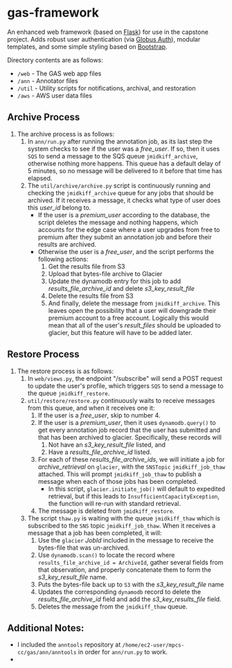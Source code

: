 # gas-framework
An enhanced web framework (based on [Flask](http://flask.pocoo.org/)) for use in the capstone project. Adds robust user authentication (via [Globus Auth](https://docs.globus.org/api/auth)), modular templates, and some simple styling based on [Bootstrap](http://getbootstrap.com/).

Directory contents are as follows:
* `/web` - The GAS web app files
* `/ann` - Annotator files
* `/util` - Utility scripts for notifications, archival, and restoration
* `/aws` - AWS user data files

## Archive Process
1. The archive process is as follows: 
    1. In `ann/run.py` after running the annotation job, as its last step the system checks to see if the user was a _free_user_. If so, then it uses `SQS` to send a message to the SQS queue `jmidkiff_archive`, otherwise nothing more happens. This queue has a default delay of 5 minutes, so no message will be delivered to it before that time has elapsed. 
    2. The `util/archive/archive.py` script is continuously running and checking the `jmidkiff_archive` queue for any jobs that should be archived. If it receives a message, it checks what type of user does this _user_id_ belong to. 
        * If the user is a _premium_user_ according to the database, the script deletes the message and nothing happens, which accounts for the edge case where a user upgrades from free to premium after they submit an annotation job and before their results are archived. 
        * Otherwise the user is a _free_user_, and the script performs the following actions: 
            1. Get the results file from S3
            2. Upload that bytes-file archive to Glacier
            3. Update the dynamodb entry for this job to add _results_file_archive_id_ and delete _s3_key_result_file_
            4. Delete the results file from S3
            5. And finally, delete the message from `jmidkiff_archive`. This leaves open the possibility that a user will downgrade their premium account to a free account. Logically this would mean that all of the user's _result_files_ should be uploaded to glacier, but this feature will have to be added later.

## Restore Process
1. The restore process is as follows: 
    1. In `web/views.py`, the endpoint "/subscribe" will send a POST request to update the user's profile, which triggers `SQS` to send a message to the queue `jmidkiff_restore`. 
    2. `util/restore/restore.py` continuously waits to receive messages from this queue, and when it receives one it: 
        1. If the user is a _free_user_, skip to number 4. 
        2. If the user is a _premium_user_, then it uses `dynamodb.query()` to get every annotation job record that the user has submitted and that has been archived to glacier. Specifically, these records will 
            1. Not have an _s3_key_result_file_ listed, and
            2. Have a _results_file_archive_id_ listed.
        3. For each of these _results_file_archive_ids_, we will initiate a job for _archive_retrieval_ on `glacier`, with the `SNSTopic` `jmidkiff_job_thaw` attached. This will prompt `jmidkiff_job_thaw` to publish a message when each of those jobs has been completed. 
            * In this script, `glacier.initiate_job()` will default to expedited retrieval, but if this leads to `InsufficientCapacityException`, the function will re-run with standard retrieval. 
        4. The message is deleted from `jmidkiff_restore`.  
    3. The script `thaw.py` is waiting with the queue `jmidkiff_thaw` which is subscribed to the `SNS` topic `jmidkiff_job_thaw`. When it receives a message that a job has been completed, it will: 
        1. Use the `glacier` _JobId_ included in the message to receive the bytes-file that was un-archived. 
        2. Use `dynamodb.scan()` to locate the record where `results_file_archive_id = ArchiveId`, gather several fields from that observation, and properly concatenate them to form the _s3_key_result_file_ name. 
        3. Puts the bytes-file back up to `S3` with the _s3_key_result_file_ name
        4. Updates the corresponding `dynamodb` record to delete the _results_file_archive_id_ field and add the _s3_key_results_file_ field. 
        5. Deletes the message from the `jmidkiff_thaw` queue. 

## Additional Notes: 
* I included the `anntools` repository at `/home/ec2-user/mpcs-cc/gas/ann/anntools` in order for `ann/run.py` to work. 
* 